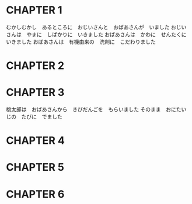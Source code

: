 # CHAPTER 1
むかしむかし　あるところに　おじいさんと　おばあさんが　いました
おじいさんは　やまに　しばかりに　いきました
おばあさんは　かわに　せんたくに　いきました
おばあさんは　有機由来の　洗剤に　こだわりました
# CHAPTER 2
# CHAPTER 3
桃太郎は　おばあさんから　きびだんごを　もらいました
そのまま　おにたいじの　たびに　でました
# CHAPTER 4
# CHAPTER 5
# CHAPTER 6